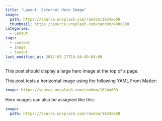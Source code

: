 ```yaml
---
title: "Layout: External Hero Image"
image: 
  path: https://source.unsplash.com/random/1024x600
  thumbnail: https://source.unsplash.com/random/400x300
categories:
  - Layout
tags:
  - content
  - image
  - layout
last_modified_at: 2017-03-17T10:46:49-04:00
---
```


This post should display a large hero image at the top of a page.

This post tests a horizontal image using the following YAML Front Matter:

```yaml
image: https://source.unsplash.com/random/1024x600
```

Hero images can also be assigned like this:

```yaml
image:
  path: https://source.unsplash.com/random/1024x600
```
